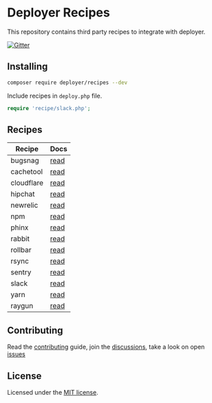 # Deployer Recipes

This repository contains third party recipes to integrate with deployer.

[![Gitter](https://badges.gitter.im/Join%20Chat.svg)](https://gitter.im/deployphp/deployer?utm_source=badge&utm_medium=badge&utm_campaign=pr-badge)

## Installing

~~~sh
composer require deployer/recipes --dev 
~~~

Include recipes in `deploy.php` file.

```php
require 'recipe/slack.php';
```

## Recipes

| Recipe     | Docs                      
| ------     | ----                      
| bugsnag    | [read](docs/bugsnag.md)   
| cachetool  | [read](docs/cachetool.md) 
| cloudflare | [read](docs/cloudflare.md)
| hipchat    | [read](docs/hipchat.md)   
| newrelic   | [read](docs/newrelic.md)  
| npm        | [read](docs/npm.md)       
| phinx      | [read](docs/phinx.md)     
| rabbit     | [read](docs/rabbit.md)    
| rollbar    | [read](docs/rollbar.md)   
| rsync      | [read](docs/rsync.md)     
| sentry     | [read](docs/sentry.md)    
| slack      | [read](docs/slack.md)     
| yarn       | [read](docs/yarn.md)      
| raygun     | [read](docs/raygun.md)      


## Contributing

Read the [contributing](https://github.com/deployphp/recipes/blob/master/CONTRIBUTING.md) guide, join the [discussions](https://deployer.org/discuss), take a look on open [issues](https://github.com/deployphp/recipes/issues)

## License

Licensed under the [MIT license](https://github.com/deployphp/recipes/blob/master/LICENSE).
